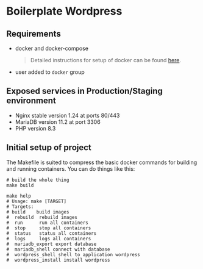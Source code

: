 # Boilerplate Wordpress

## Requirements

- docker and docker-compose

  > Detailed instructions for setup of docker can be found [here](https://www.docker.com/community-edition).

- user added to `docker` group

## Exposed services in Production/Staging environment

- Nginx stable version 1.24  at ports 80/443
- MariaDB version 11.2 at port 3306
- PHP version 8.3

## Initial setup of project

The Makefile is suited to compress the basic docker commands for building and running containers. You can do things like this:
```
# build the whole thing
make build

make help
# Usage: make [TARGET]
# Targets:
# build    build images
#  rebuild  rebuild images
#  run      run all containers
#  stop     stop all containers
#  status   status all containers
#  logs     logs all containers
#  mariadb_export export database
#  mariadb_shell connect with database
#  wordpress_shell shell to application wordpress
#  wordpress_install install wordpress


```
